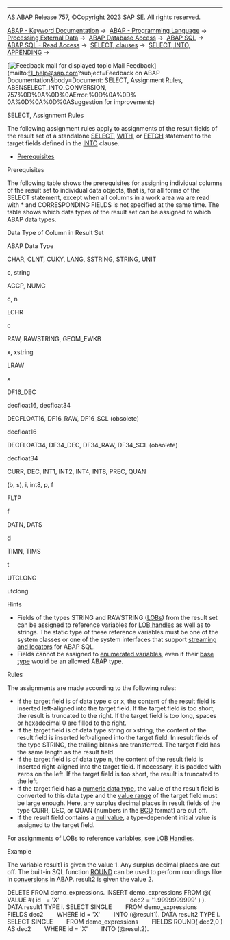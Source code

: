   

* * *

AS ABAP Release 757, ©Copyright 2023 SAP SE. All rights reserved.

[ABAP - Keyword Documentation](javascript:call_link\('abenabap.htm'\)) →  [ABAP - Programming Language](javascript:call_link\('abenabap_reference.htm'\)) →  [Processing External Data](javascript:call_link\('abenabap_language_external_data.htm'\)) →  [ABAP Database Access](javascript:call_link\('abendb_access.htm'\)) →  [ABAP SQL](javascript:call_link\('abenabap_sql.htm'\)) →  [ABAP SQL - Read Access](javascript:call_link\('abenabap_sql_reading.htm'\)) →  [SELECT, clauses](javascript:call_link\('abenselect_clauses.htm'\)) →  [SELECT, INTO, APPENDING](javascript:call_link\('abapinto_clause.htm'\)) → 

 [![](Mail.gif?object=Mail.gif&sap-language=EN "Feedback mail for displayed topic") Mail Feedback](mailto:f1_help@sap.com?subject=Feedback on ABAP Documentation&body=Document: SELECT, Assignment Rules, ABENSELECT_INTO_CONVERSION, 757%0D%0A%0D%0AError:%0D%0A%0D%
0A%0D%0A%0D%0ASuggestion for improvement:)

SELECT, Assignment Rules

The following assignment rules apply to assignments of the result fields of the result set of a standalone [SELECT](javascript:call_link\('abapselect.htm'\)), [WITH](javascript:call_link\('abapwith.htm'\)), or [FETCH](javascript:call_link\('abapfetch.htm'\)) statement to the target fields defined in the [INTO](javascript:call_link\('abapinto_clause.htm'\)) clause.

-   [Prerequisites](#abenselect-into-conversion-1-------rules---@ITOC@@ABENSELECT_INTO_CONVERSION_2)

Prerequisites   

The following table shows the prerequisites for assigning individual columns of the result set to individual data objects, that is, for all forms of the SELECT statement, except when all columns in a work area wa are read with \* and CORRESPONDING FIELDS is not specified at the same time. The table shows which data types of the result set can be assigned to which ABAP data types.

Data Type of Column in Result Set

ABAP Data Type

CHAR, CLNT, CUKY, LANG, SSTRING, STRING, UNIT

c, string

ACCP, NUMC

c, n

LCHR

c

RAW, RAWSTRING, GEOM\_EWKB

x, xstring

LRAW

x

DF16\_DEC

decfloat16, decfloat34

DECFLOAT16, DF16\_RAW, DF16\_SCL (obsolete)

decfloat16

DECFLOAT34, DF34\_DEC, DF34\_RAW, DF34\_SCL (obsolete)

decfloat34

CURR, DEC, INT1, INT2, INT4, INT8, PREC, QUAN

(b, s), i, int8, p, f

FLTP

f

DATN, DATS

d

TIMN, TIMS

t

UTCLONG

utclong

Hints

-   Fields of the types STRING and RAWSTRING ([LOBs](javascript:call_link\('abenlob_glosry.htm'\) "Glossary Entry")) from the result set can be assigned to reference variables for [LOB handles](javascript:call_link\('abenselect_into_lob_handles.htm'\)) as well as to strings. The static type of these reference variables must be one of the system classes or one of the system interfaces that support [streaming and locators](javascript:call_link\('abenstreams_locators.htm'\)) for ABAP SQL.
-   Fields cannot be assigned to [enumerated variables](javascript:call_link\('abenenumerated_variable_glosry.htm'\) "Glossary Entry"), even if their [base type](javascript:call_link\('abenbase_type_glosry.htm'\) "Glossary Entry") would be an allowed ABAP type.

Rules   

The assignments are made according to the following rules:

-   If the target field is of data type c or x, the content of the result field is inserted left-aligned into the target field. If the target field is too short, the result is truncated to the right. If the target field is too long, spaces or hexadecimal 0 are filled to the right.
-   If the target field is of data type string or xstring, the content of the result field is inserted left-aligned into the target field. In result fields of the type STRING, the trailing blanks are transferred. The target field has the same length as the result field.
-   If the target field is of data type n, the content of the result field is inserted right-aligned into the target field. If necessary, it is padded with zeros on the left. If the target field is too short, the result is truncated to the left.
-   If the target field has a [numeric data type](javascript:call_link\('abennumeric_data_type_glosry.htm'\) "Glossary Entry"), the value of the result field is converted to this data type and the [value range](javascript:call_link\('abenvalue_range_glosry.htm'\) "Glossary Entry") of the target field must be large enough. Here, any surplus decimal places in result fields of the type CURR, DEC, or QUAN (numbers in the [BCD](javascript:call_link\('abenbcd_glosry.htm'\) "Glossary Entry") format) are cut off.
-   If the result field contains a [null value](javascript:call_link\('abennull_value_glosry.htm'\) "Glossary Entry"), a type-dependent initial value is assigned to the target field.

For assignments of LOBs to reference variables, see [LOB Handles](javascript:call_link\('abenselect_into_lob_handles.htm'\)).

Example

The variable result1 is given the value 1. Any surplus decimal places are cut off. The built-in SQL function [ROUND](javascript:call_link\('abensql_arith_func.htm'\)) can be used to perform roundings like in [conversions](javascript:call_link\('abenconversion_rules.htm'\)) in ABAP. result2 is given the value 2.

DELETE FROM demo\_expressions.
INSERT demo\_expressions FROM @( VALUE #( id   = 'X'
                                         dec2 = '1.9999999999' ) ).
DATA result1 TYPE i.
SELECT SINGLE
       FROM demo\_expressions
       FIELDS dec2
       WHERE id = 'X'
       INTO (@result1).
DATA result2 TYPE i.
SELECT SINGLE
       FROM demo\_expressions
       FIELDS ROUND( dec2,0 ) AS dec2
       WHERE id = 'X'
       INTO (@result2).